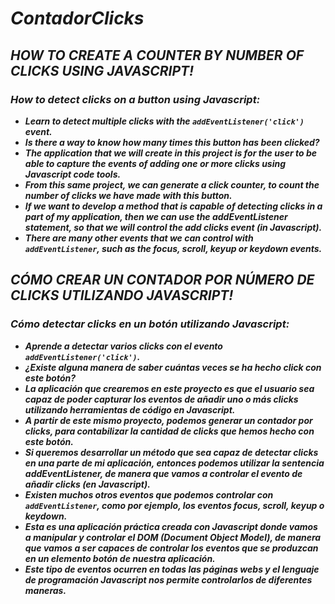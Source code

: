 # **_ContadorClicks_**

## **_HOW TO CREATE A COUNTER BY NUMBER OF CLICKS USING JAVASCRIPT!_**

### **_How to detect clicks on a button using Javascript:_**

- **_Learn to detect multiple clicks with the ```addEventListener('click')``` event._**
- **_Is there a way to know how many times this button has been clicked?_**
- **_The application that we will create in this project is for the user to be able to capture the events of adding one or more clicks using Javascript code tools._**
- **_From this same project, we can generate a click counter, to count the number of clicks we have made with this button._**
- **_If we want to develop a method that is capable of detecting clicks in a part of my application, then we can use the addEventListener statement, so that we will control the add clicks event (in Javascript)._**
- **_There are many other events that we can control with ```addEventListener```, such as the focus, scroll, keyup or keydown events._**


## **_CÓMO CREAR UN CONTADOR POR NÚMERO DE CLICKS UTILIZANDO JAVASCRIPT!_**

### **_Cómo detectar clicks en un botón utilizando Javascript:_**

- **_Aprende a detectar varios clicks con el evento ```addEventListener('click')```._**
- **_¿Existe alguna manera de saber cuántas veces se ha hecho click con este botón?_**
- **_La aplicación que crearemos en este proyecto es que el usuario sea capaz de poder capturar los eventos de añadir uno o más clicks utilizando herramientas de código en Javascript._**
- **_A partir de este mismo proyecto, podemos generar un contador por clicks, para contabilizar la cantidad de clicks que hemos hecho con este botón._**
- **_Si queremos desarrollar un método que sea capaz de detectar clicks en una parte de mi aplicación, entonces podemos utilizar la sentencia addEventListener, de manera que vamos a controlar el evento de añadir clicks (en Javascript)._**
- **_Existen muchos otros eventos que podemos controlar con ```addEventListener```, como por ejemplo, los eventos focus, scroll, keyup o keydown._**
- **_Esta es una aplicación práctica creada con Javascript donde vamos a manipular y controlar el DOM (Document Object Model), de manera que vamos a ser capaces de controlar los eventos que se produzcan en un elemento botón de nuestra aplicación._**
- **_Este tipo de eventos ocurren en todas las páginas webs y el lenguaje de programación Javascript nos permite controlarlos de diferentes maneras._**
